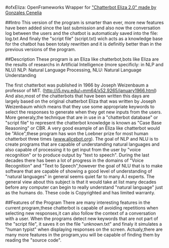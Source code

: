 #ofxEliza: OpenFrameworks Wrapper for ["Chatterbot Eliza 2.0" made by  Gonzales Cenelia]( http://www.planetsourcecode.com/vb/scripts/ShowCode.asp?txtCodeId=73024&lngWId=1 )

##Intro
This version of the program is smarter than ever, more new features have been added since the last submission and also now the conversation log between the users and the chatbot is automaticaly saved into the file: log.txt
And finaly the "script file" (script.txt) wich acts as a knowledge base for the chatbot has been totaly rewritten and it is definitly better than in the previous versions of the program.

##Description
These program is an Eliza like chatterbot,bots like Eliza are the results of researchs in Artificial Intelligence (more specificly: in NLP and NLU)
NLP: Natural Language Processing, NLU: Natural Language Understanding 

The first chatterbot was published in 1966 by Joseph Weizenbaum a professor of MIT. (http://i5.nyu.edu/~mm64/x52.9265/january1966.html)
And also,most of the chatterbots that have been written this days are largely based on the original chatterbot Eliza that was written by Joseph Weizenbaum which means that they use some appropriate keywords to select the responses to generate when they get new inputs from the users. More generaly,the technique that are in use in a "chatterbot database" or "script file" to represent the chatterbot knowledge is known as "Case Base Reasoning" or CBR. A very good example of an Eliza like chatterbot would be "Alice",these program has won the Loebner prize for most human chatterbot three times (www.alicebot.org). The goal of NLP and NLU is to create programs that are capable of understanding natural languages and also capable of processing it to get input from the user by "voice recognition" or to produce output by "text to speech". During the last decades there has been a lot of progress in the domains of "Voice Recognition" and "Text to Speech",however the goal of NLU that is to make software that are capable of showing a good level of understanding of "natural languages" in general seems quiet far to many A.I experts. The general view about this subject is that it would take at list many decades before any computer can begin to really understand "natural language" just as the humans do.
These code is Copyrighted and has limited warranty.
	
##Features of the Program
There are many interesting features in the current program,these chatterbot is capable of avoiding repetitions when selecting new responses,it can also follow the context of a conversation with a user. When the programs detect new keywords that are not part of the "script file", it saves it on the file "unknown.txt" and finaly it simulates a "human typist" when displaying responses on the screen. Actualy,there are many more features in the program,you will be capable of finding them by reading the "source code".